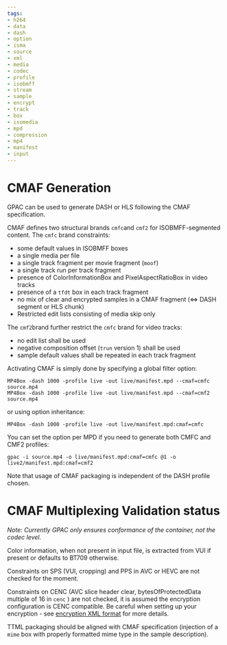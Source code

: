 ```yaml
---
tags:
- h264
- data
- dash
- option
- isma
- source
- xml
- media
- codec
- profile
- isobmff
- stream
- sample
- encrypt
- track
- box
- isomedia
- mpd
- compression
- mp4
- manifest
- input
---
```



# CMAF Generation

GPAC can be used to generate DASH or HLS following the CMAF specification.


CMAF defines two structural brands `cmfc`and `cmf2`  for ISOBMFF-segmented content. 
The `cmfc` brand constraints:

- some default values in ISOBMFF boxes
- a single media per file
- a single track fragment per movie fragment (`moof`)
- a single track run per track fragment
- presence of ColorInformationBox and PixelAspectRatioBox in video tracks
- presence of a `tfdt` box in each track fragment
- no mix of clear and encrypted samples in a CMAF fragment (<=> DASH segment or HLS chunk)
- Restricted edit lists consisting of media skip only


The `cmf2`brand further restrict the `cmfc` brand for video tracks:

- no edit list shall be used
-  negative composition offset (`trun` version 1) shall be used
- sample default values shall be repeated in each track fragment
 
Activating CMAF is simply done by specifying a global filter option:
```
MP4Box -dash 1000 -profile live -out live/manifest.mpd --cmaf=cmfc source.mp4
MP4Box -dash 1000 -profile live -out live/manifest.mpd --cmaf=cmf2 source.mp4
```
or using option inheritance:
```
MP4Box -dash 1000 -profile live -out live/manifest.mpd:cmaf=cmfc
```

You can set the option per MPD if you need to generate both CMFC and CMF2 profiles:
```
gpac -i source.mp4 -o live/manifest.mpd:cmaf=cmfc @1 -o live2/manifest.mpd:cmaf=cmf2 
```

Note that usage of CMAF packaging is independent of the DASH profile chosen. 

# CMAF Multiplexing Validation status

_Note: Currently GPAC only ensures conformance of the container, not the codec level._

Color information, when not present in input file, is extracted from VUI if present or defaults to BT709 otherwise.

Constraints on SPS (VUI, cropping) and PPS  in AVC or HEVC are not checked for the moment.

Constraints on CENC (AVC slice header clear, bytesOfProtectedData multiple of 16 in `cenc` )  are not checked, it is assumed the encryption configuration is CENC compatible. Be careful when setting up your encryption - see [encryption XML format](Common-Encryption) for more details.


TTML packaging should be aligned with CMAF specification (injection of a `mime` box with properly formatted mime type in the sample description). 


